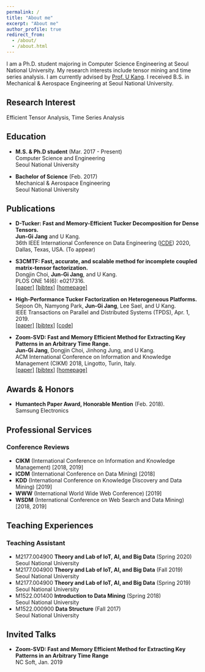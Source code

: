 ```yaml
---
permalink: /
title: "About me"
excerpt: "About me"
author_profile: true
redirect_from: 
  - /about/
  - /about.html
---
```


I am a Ph.D. student majoring in Computer Science Engineering at Seoul National University. My research interests include tensor mining and time series analysis. I am currently advised by [Prof. U Kang](https://datalab.snu.ac.kr/~ukang/). I received B.S. in Mechanical & Aerospace Engineering at Seoul National University.

## Research Interest

Efficient Tensor Analysis, Time Series Analysis

## Education

* **M.S. & Ph.D student** (Mar. 2017 - Present)  
    Computer Science and Engineering  
    Seoul National University

* **Bachelor of Science** (Feb. 2017)  
    Mechanical & Aerospace Engineering  
    Seoul National University


## Publications

* **D-Tucker: Fast and Memory-Efficient Tucker Decomposition for Dense Tensors.**  
  **Jun-Gi Jang** and U Kang.  
  36th IEEE International Conference on Data Engineering ([ICDE](https://www.utdallas.edu/icde/)) 2020, Dallas, Texas, USA. (To appear)  

* **S3CMTF: Fast, accurate, and scalable method for incomplete coupled matrix-tensor factorization.**  
  Dongjin Choi, **Jun-Gi Jang**, and U Kang.  
  PLOS ONE 14(6): e0217316.  
  [\[paper\]](https://journals.plos.org/plosone/article/file?id=10.1371/journal.pone.0217316&type=printable) [\[bibtex\]](https://datalab.snu.ac.kr/~ukang/papers/s3cmtfPLOS19.bib) [\[homepage\]](https://datalab.snu.ac.kr/S3CMTF/)

* **High-Performance Tucker Factorization on Heterogeneous Platforms.**  
  Sejoon Oh, Namyong Park, **Jun-Gi Jang**, Lee Sael, and U Kang.  
  IEEE Transactions on Parallel and Distributed Systems (TPDS), Apr. 1, 2019.  
  [\[paper\]](https://github.com/sejoonoh/sejoonoh.github.io/blob/master/files/GTA_paper.pdf) [\[bibtex\]](https://github.com/sejoonoh/sejoonoh.github.io/blob/master/files/GTA.bib) [\[code\]](https://github.com/sejoonoh/GTA-Tensor)

* **Zoom-SVD: Fast and Memory Efficient Method for Extracting Key Patterns in an Arbitrary Time Range.**   
  **Jun-Gi Jang**, Dongjin Choi, Jinhong Jung, and U Kang.  
  ACM International Conference on Information and Knowledge Management (CIKM) 2018, Lingotto, Turin, Italy.  
  [\[paper\]](https://datalab.snu.ac.kr/~ukang/papers/zoomsvdCIKM18.pdf) [\[bibtex\]](https://datalab.snu.ac.kr/~ukang/papers/zoomsvdCIKM18.bib) [\[homepage\]](https://datalab.snu.ac.kr/zoomsvd/)
  
## Awards & Honors

* **Humantech Paper Award, Honorable Mention** (Feb. 2018).  
  Samsung Electronics

## Professional Services

### Conference Reviews
* **CIKM** (International Conference on Information and Knowledge Management) \[2018, 2019\]
* **ICDM** (International Conference on Data Mining) \[2018\]
* **KDD** (International Conference on Knowledge Discovery and Data Mining) \[2019\]
* **WWW** (International World Wide Web Conference) \[2019\]
* **WSDM** (International Conference on Web Search and Data Mining) \[2018, 2019\]

## Teaching Experiences

### Teaching Assistant
* M2177.004900 **Theory and Lab of IoT, AI, and Big Data** (Spring 2020)   
  Seoul National University
* M2177.004900 **Theory and Lab of IoT, AI, and Big Data** (Fall 2019)   
  Seoul National University
* M2177.004900 **Theory and Lab of IoT, AI, and Big Data** (Spring 2019)   
  Seoul National University
* M1522.001400 **Introduction to Data Mining** (Spring 2018)   
  Seoul National University  
* M1522.000900 **Data Structure** (Fall 2017)  
  Seoul National University  

## Invited Talks
* **Zoom-SVD: Fast and Memory Efficient Method for Extracting Key Patterns in an Arbitrary Time Range**   
  NC Soft, Jan. 2019
